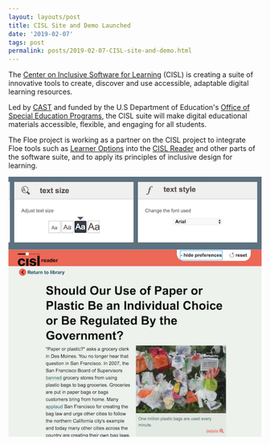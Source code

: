```yaml
---
layout: layouts/post
title: CISL Site and Demo Launched
date: '2019-02-07'
tags: post
permalink: posts/2019-02-07-CISL-site-and-demo.html
---
```

<p>
The <a href="http://cisl.cast.org/">Center on Inclusive Software for Learning</a>
(CISL) is creating a suite of innovative tools to create, discover and use accessible,
adaptable digital learning resources.
</p>
<p>
Led by <a href="http://www.cast.org/">CAST</a> and funded by the U.S Department of
Education's <a href="https://www2.ed.gov/about/offices/list/osers/osep/">Office of
Special Education Programs</a>, the CISL suite will make digital educational materials
accessible, flexible, and engaging for all students.
</p>
<p>
The Floe project is working as a partner on the CISL project to integrate Floe tools
such as <a href="https://build.fluidproject.org/infusion/demos/prefsFramework/">
Learner Options</a> into the <a href="http://cisl-demo.cast.org/index-readium.html?pub=serp-paper-or-plastic">
CISL Reader</a> and other parts of the software suite, and to apply its principles of inclusive design for learning.
</p>
<a href="http://cisl-demo.cast.org/index-readium.html?pub=serp-paper-or-plastic">
<img src="images/CISL-reader.png" alt="Screenshot of the CISL Reader demo" /></a>
